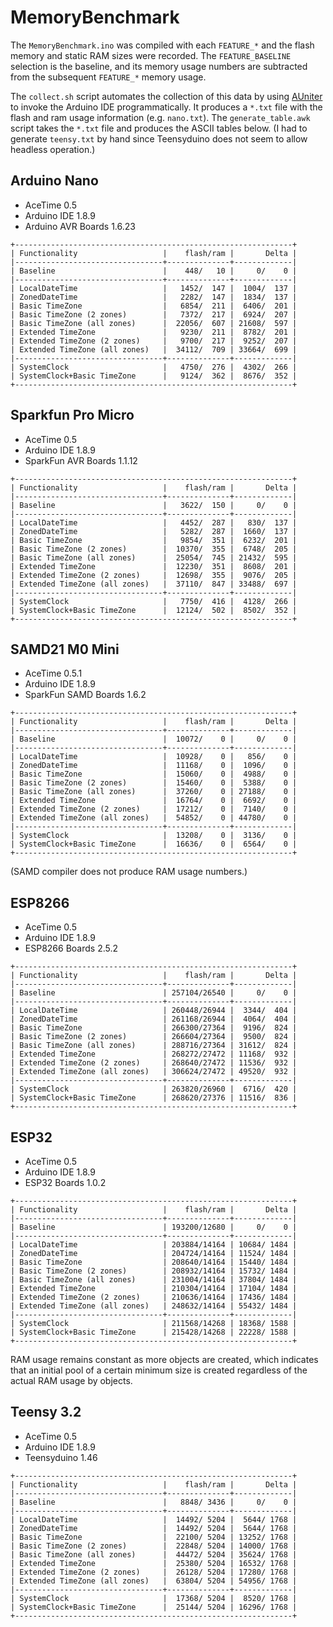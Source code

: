 # MemoryBenchmark

The `MemoryBenchmark.ino` was compiled with each `FEATURE_*` and the flash
memory and static RAM sizes were recorded. The `FEATURE_BASELINE` selection is
the baseline, and its memory usage  numbers are subtracted from the subsequent
`FEATURE_*` memory usage.

The `collect.sh` script automates the collection of this data by using
[AUniter](https://github.com/bxparks/AUniter) to invoke the Arduino IDE
programmatically. It produces a `*.txt` file with the flash and ram usage
information (e.g. `nano.txt`). The `generate_table.awk` script takes the `*.txt`
file and produces the ASCII tables below. (I had to generate `teensy.txt` by
hand since Teensyduino does not seem to allow headless operation.)

## Arduino Nano

* AceTime 0.5
* Arduino IDE 1.8.9
* Arduino AVR Boards 1.6.23

```
+--------------------------------------------------------------+
| Functionality                   |    flash/ram |       Delta |
|---------------------------------+--------------+-------------|
| Baseline                        |    448/   10 |     0/    0 |
|---------------------------------+--------------+-------------|
| LocalDateTime                   |   1452/  147 |  1004/  137 |
| ZonedDateTime                   |   2282/  147 |  1834/  137 |
| Basic TimeZone                  |   6854/  211 |  6406/  201 |
| Basic TimeZone (2 zones)        |   7372/  217 |  6924/  207 |
| Basic TimeZone (all zones)      |  22056/  607 | 21608/  597 |
| Extended TimeZone               |   9230/  211 |  8782/  201 |
| Extended TimeZone (2 zones)     |   9700/  217 |  9252/  207 |
| Extended TimeZone (all zones)   |  34112/  709 | 33664/  699 |
|---------------------------------+--------------+-------------|
| SystemClock                     |   4750/  276 |  4302/  266 |
| SystemClock+Basic TimeZone      |   9124/  362 |  8676/  352 |
+--------------------------------------------------------------+
```

## Sparkfun Pro Micro

* AceTime 0.5
* Arduino IDE 1.8.9
* SparkFun AVR Boards 1.1.12

```
+--------------------------------------------------------------+
| Functionality                   |    flash/ram |       Delta |
|---------------------------------+--------------+-------------|
| Baseline                        |   3622/  150 |     0/    0 |
|---------------------------------+--------------+-------------|
| LocalDateTime                   |   4452/  287 |   830/  137 |
| ZonedDateTime                   |   5282/  287 |  1660/  137 |
| Basic TimeZone                  |   9854/  351 |  6232/  201 |
| Basic TimeZone (2 zones)        |  10370/  355 |  6748/  205 |
| Basic TimeZone (all zones)      |  25054/  745 | 21432/  595 |
| Extended TimeZone               |  12230/  351 |  8608/  201 |
| Extended TimeZone (2 zones)     |  12698/  355 |  9076/  205 |
| Extended TimeZone (all zones)   |  37110/  847 | 33488/  697 |
|---------------------------------+--------------+-------------|
| SystemClock                     |   7750/  416 |  4128/  266 |
| SystemClock+Basic TimeZone      |  12124/  502 |  8502/  352 |
+--------------------------------------------------------------+
```

## SAMD21 M0 Mini

* AceTime 0.5.1
* Arduino IDE 1.8.9
* SparkFun SAMD Boards 1.6.2

```
+--------------------------------------------------------------+
| Functionality                   |    flash/ram |       Delta |
|---------------------------------+--------------+-------------|
| Baseline                        |  10072/    0 |     0/    0 |
|---------------------------------+--------------+-------------|
| LocalDateTime                   |  10928/    0 |   856/    0 |
| ZonedDateTime                   |  11168/    0 |  1096/    0 |
| Basic TimeZone                  |  15060/    0 |  4988/    0 |
| Basic TimeZone (2 zones)        |  15460/    0 |  5388/    0 |
| Basic TimeZone (all zones)      |  37260/    0 | 27188/    0 |
| Extended TimeZone               |  16764/    0 |  6692/    0 |
| Extended TimeZone (2 zones)     |  17212/    0 |  7140/    0 |
| Extended TimeZone (all zones)   |  54852/    0 | 44780/    0 |
|---------------------------------+--------------+-------------|
| SystemClock                     |  13208/    0 |  3136/    0 |
| SystemClock+Basic TimeZone      |  16636/    0 |  6564/    0 |
+--------------------------------------------------------------+
```

(SAMD compiler does not produce RAM usage numbers.)

## ESP8266

* AceTime 0.5
* Arduino IDE 1.8.9
* ESP8266 Boards 2.5.2

```
+--------------------------------------------------------------+
| Functionality                   |    flash/ram |       Delta |
|---------------------------------+--------------+-------------|
| Baseline                        | 257104/26540 |     0/    0 |
|---------------------------------+--------------+-------------|
| LocalDateTime                   | 260448/26944 |  3344/  404 |
| ZonedDateTime                   | 261168/26944 |  4064/  404 |
| Basic TimeZone                  | 266300/27364 |  9196/  824 |
| Basic TimeZone (2 zones)        | 266604/27364 |  9500/  824 |
| Basic TimeZone (all zones)      | 288716/27364 | 31612/  824 |
| Extended TimeZone               | 268272/27472 | 11168/  932 |
| Extended TimeZone (2 zones)     | 268640/27472 | 11536/  932 |
| Extended TimeZone (all zones)   | 306624/27472 | 49520/  932 |
|---------------------------------+--------------+-------------|
| SystemClock                     | 263820/26960 |  6716/  420 |
| SystemClock+Basic TimeZone      | 268620/27376 | 11516/  836 |
+--------------------------------------------------------------+
```

## ESP32

* AceTime 0.5
* Arduino IDE 1.8.9
* ESP32 Boards 1.0.2

```
+--------------------------------------------------------------+
| Functionality                   |    flash/ram |       Delta |
|---------------------------------+--------------+-------------|
| Baseline                        | 193200/12680 |     0/    0 |
|---------------------------------+--------------+-------------|
| LocalDateTime                   | 203884/14164 | 10684/ 1484 |
| ZonedDateTime                   | 204724/14164 | 11524/ 1484 |
| Basic TimeZone                  | 208640/14164 | 15440/ 1484 |
| Basic TimeZone (2 zones)        | 208932/14164 | 15732/ 1484 |
| Basic TimeZone (all zones)      | 231004/14164 | 37804/ 1484 |
| Extended TimeZone               | 210304/14164 | 17104/ 1484 |
| Extended TimeZone (2 zones)     | 210636/14164 | 17436/ 1484 |
| Extended TimeZone (all zones)   | 248632/14164 | 55432/ 1484 |
|---------------------------------+--------------+-------------|
| SystemClock                     | 211568/14268 | 18368/ 1588 |
| SystemClock+Basic TimeZone      | 215428/14268 | 22228/ 1588 |
+--------------------------------------------------------------+
```

RAM usage remains constant as more objects are created, which indicates that an
initial pool of a certain minimum size is created regardless of the actual RAM
usage by objects.

## Teensy 3.2

* AceTime 0.5
* Arduino IDE 1.8.9
* Teensyduino 1.46

```
+--------------------------------------------------------------+
| Functionality                   |    flash/ram |       Delta |
|---------------------------------+--------------+-------------|
| Baseline                        |   8848/ 3436 |     0/    0 |
|---------------------------------+--------------+-------------|
| LocalDateTime                   |  14492/ 5204 |  5644/ 1768 |
| ZonedDateTime                   |  14492/ 5204 |  5644/ 1768 |
| Basic TimeZone                  |  22100/ 5204 | 13252/ 1768 |
| Basic TimeZone (2 zones)        |  22848/ 5204 | 14000/ 1768 |
| Basic TimeZone (all zones)      |  44472/ 5204 | 35624/ 1768 |
| Extended TimeZone               |  25380/ 5204 | 16532/ 1768 |
| Extended TimeZone (2 zones)     |  26128/ 5204 | 17280/ 1768 |
| Extended TimeZone (all zones)   |  63804/ 5204 | 54956/ 1768 |
|---------------------------------+--------------+-------------|
| SystemClock                     |  17368/ 5204 |  8520/ 1768 |
| SystemClock+Basic TimeZone      |  25144/ 5204 | 16296/ 1768 |
+--------------------------------------------------------------+
```

